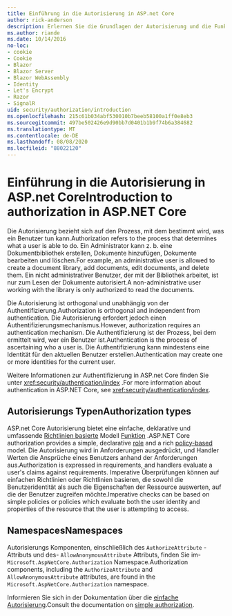 ```yaml
---
title: Einführung in die Autorisierung in ASP.net Core
author: rick-anderson
description: Erlernen Sie die Grundlagen der Autorisierung und die Funktionsweise der Autorisierung in ASP.net Core apps.
ms.author: riande
ms.date: 10/14/2016
no-loc:
- cookie
- Cookie
- Blazor
- Blazor Server
- Blazor WebAssembly
- Identity
- Let's Encrypt
- Razor
- SignalR
uid: security/authorization/introduction
ms.openlocfilehash: 215c61b034abf530010b7beeb58100a1ff0e8eb3
ms.sourcegitcommit: 497be502426e9d90bb7d0401b1b9f74b6a384682
ms.translationtype: MT
ms.contentlocale: de-DE
ms.lasthandoff: 08/08/2020
ms.locfileid: "88022120"
---
```

# <a name="introduction-to-authorization-in-aspnet-core"></a><span data-ttu-id="498a1-103">Einführung in die Autorisierung in ASP.net Core</span><span class="sxs-lookup"><span data-stu-id="498a1-103">Introduction to authorization in ASP.NET Core</span></span>

<a name="security-authorization-introduction"></a>

<span data-ttu-id="498a1-104">Die Autorisierung bezieht sich auf den Prozess, mit dem bestimmt wird, was ein Benutzer tun kann.</span><span class="sxs-lookup"><span data-stu-id="498a1-104">Authorization refers to the process that determines what a user is able to do.</span></span> <span data-ttu-id="498a1-105">Ein Administrator kann z. b. eine Dokumentbibliothek erstellen, Dokumente hinzufügen, Dokumente bearbeiten und löschen.</span><span class="sxs-lookup"><span data-stu-id="498a1-105">For example, an administrative user is allowed to create a document library, add documents, edit documents, and delete them.</span></span> <span data-ttu-id="498a1-106">Ein nicht administrativer Benutzer, der mit der Bibliothek arbeitet, ist nur zum Lesen der Dokumente autorisiert.</span><span class="sxs-lookup"><span data-stu-id="498a1-106">A non-administrative user working with the library is only authorized to read the documents.</span></span>

<span data-ttu-id="498a1-107">Die Autorisierung ist orthogonal und unabhängig von der Authentifizierung.</span><span class="sxs-lookup"><span data-stu-id="498a1-107">Authorization is orthogonal and independent from authentication.</span></span> <span data-ttu-id="498a1-108">Die Autorisierung erfordert jedoch einen Authentifizierungsmechanismus.</span><span class="sxs-lookup"><span data-stu-id="498a1-108">However, authorization requires an authentication mechanism.</span></span> <span data-ttu-id="498a1-109">Die Authentifizierung ist der Prozess, bei dem ermittelt wird, wer ein Benutzer ist.</span><span class="sxs-lookup"><span data-stu-id="498a1-109">Authentication is the process of ascertaining who a user is.</span></span> <span data-ttu-id="498a1-110">Die Authentifizierung kann mindestens eine Identität für den aktuellen Benutzer erstellen.</span><span class="sxs-lookup"><span data-stu-id="498a1-110">Authentication may create one or more identities for the current user.</span></span>

<span data-ttu-id="498a1-111">Weitere Informationen zur Authentifizierung in ASP.net Core finden Sie unter <xref:security/authentication/index> .</span><span class="sxs-lookup"><span data-stu-id="498a1-111">For more information about authentication in ASP.NET Core, see <xref:security/authentication/index>.</span></span>

## <a name="authorization-types"></a><span data-ttu-id="498a1-112">Autorisierungs Typen</span><span class="sxs-lookup"><span data-stu-id="498a1-112">Authorization types</span></span>

<span data-ttu-id="498a1-113">ASP.net Core Autorisierung bietet eine einfache, deklarative und umfassende [Richtlinien basierte](xref:security/authorization/policies) Modell [Funktion](xref:security/authorization/roles) .</span><span class="sxs-lookup"><span data-stu-id="498a1-113">ASP.NET Core authorization provides a simple, declarative [role](xref:security/authorization/roles) and a rich [policy-based](xref:security/authorization/policies) model.</span></span> <span data-ttu-id="498a1-114">Die Autorisierung wird in Anforderungen ausgedrückt, und Handler Werten die Ansprüche eines Benutzers anhand der Anforderungen aus.</span><span class="sxs-lookup"><span data-stu-id="498a1-114">Authorization is expressed in requirements, and handlers evaluate a user's claims against requirements.</span></span> <span data-ttu-id="498a1-115">Imperative Überprüfungen können auf einfachen Richtlinien oder Richtlinien basieren, die sowohl die Benutzeridentität als auch die Eigenschaften der Ressource auswerten, auf die der Benutzer zugreifen möchte.</span><span class="sxs-lookup"><span data-stu-id="498a1-115">Imperative checks can be based on simple policies or policies which evaluate both the user identity and properties of the resource that the user is attempting to access.</span></span>

## <a name="namespaces"></a><span data-ttu-id="498a1-116">Namespaces</span><span class="sxs-lookup"><span data-stu-id="498a1-116">Namespaces</span></span>

<span data-ttu-id="498a1-117">Autorisierungs Komponenten, einschließlich des `AuthorizeAttribute` -Attributs und des- `AllowAnonymousAttribute` Attributs, finden Sie im- `Microsoft.AspNetCore.Authorization` Namespace.</span><span class="sxs-lookup"><span data-stu-id="498a1-117">Authorization components, including the `AuthorizeAttribute` and `AllowAnonymousAttribute` attributes, are found in the `Microsoft.AspNetCore.Authorization` namespace.</span></span>

<span data-ttu-id="498a1-118">Informieren Sie sich in der Dokumentation über die [einfache Autorisierung](xref:security/authorization/simple).</span><span class="sxs-lookup"><span data-stu-id="498a1-118">Consult the documentation on [simple authorization](xref:security/authorization/simple).</span></span>
